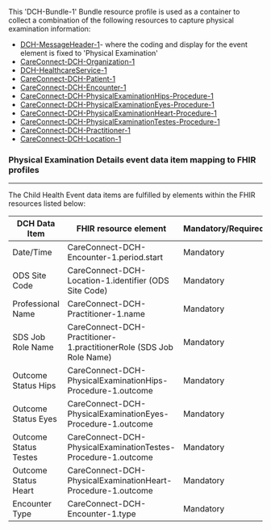 This 'DCH-Bundle-1' Bundle resource profile is used as a container to collect a combination of the following resources to capture physical examination information:

- [DCH-MessageHeader-1]- where the coding and display for the event element is fixed to 'Physical Examination'
- [CareConnect-DCH-Organization-1]
- [DCH-HealthcareService-1]
- [CareConnect-DCH-Patient-1]
- [CareConnect-DCH-Encounter-1]
- [CareConnect-DCH-PhysicalExaminationHips-Procedure-1]
- [CareConnect-DCH-PhysicalExaminationEyes-Procedure-1]
- [CareConnect-DCH-PhysicalExaminationHeart-Procedure-1]
- [CareConnect-DCH-PhysicalExaminationTestes-Procedure-1]
- [CareConnect-DCH-Practitioner-1]
- [CareConnect-DCH-Location-1]

### Physical Examination Details event data item mapping to FHIR profiles ###
----------
The Child Health Event data items are fulfilled by elements within the FHIR resources listed below:
                                                                                                   
| DCH Data Item         | FHIR resource element                                               | Mandatory/Required/Optional |
|-----------------------|---------------------------------------------------------------------|-----------------------------|
| Date/Time                  | CareConnect-DCH-Encounter-1.period.start                            | Mandatory                   |
| ODS Site Code         | CareConnect-DCH-Location-1.identifier (ODS Site Code)               | Mandatory                   |
| Professional Name     | CareConnect-DCH-Practitioner-1.name                                 | Mandatory                   |
| SDS Job Role Name     | CareConnect-DCH-Practitioner-1.practitionerRole (SDS Job Role Name) | Mandatory                   |
| Outcome Status Hips   | CareConnect-DCH-PhysicalExaminationHips-Procedure-1.outcome         | Mandatory                   |
| Outcome Status Eyes   | CareConnect-DCH-PhysicalExaminationEyes-Procedure-1.outcome         | Mandatory                   |
| Outcome Status Testes | CareConnect-DCH-PhysicalExaminationTestes-Procedure-1.outcome       | Mandatory                   |
| Outcome Status Heart  | CareConnect-DCH-PhysicalExaminationHeart-Procedure-1.outcome        | Mandatory                   |
| Encounter Type        | CareConnect-DCH-Encounter-1.type                                    | Mandatory                   |




[DCH-MessageHeader-1]:dch-messageheader-1.html
[CareConnect-DCH-Organization-1]:careconnect-dch-organization-1.html
[CareConnect-DCH-Patient-1]:careconnect-dch-patient-1.html
[CareConnect-DCH-Encounter-1]:careconnect-dch-encounter-1.html
[CareConnect-DCH-Practitioner-1]:careconnect-dch-practitioner-1.html
[CareConnect-DCH-Location-1]:careconnect-dch-location-1.html
[CareConnect-DCH-PhysicalExaminationHips-Procedure-1]:careconnect-dch-physicalexaminationhips-procedure-1.html
[CareConnect-DCH-PhysicalExaminationEyes-Procedure-1]:careconnect-dch-physicalexaminationeyes-procedure-1.html
[CareConnect-DCH-PhysicalExaminationHeart-Procedure-1]:careconnect-dch-physicalexaminationheart-procedure-1.html
[CareConnect-DCH-PhysicalExaminationTestes-Procedure-1]:careconnect-dch-physicalexaminationtestes-procedure-1.html
[DCH-HealthcareService-1]:dch-healthcareservice-1.html

